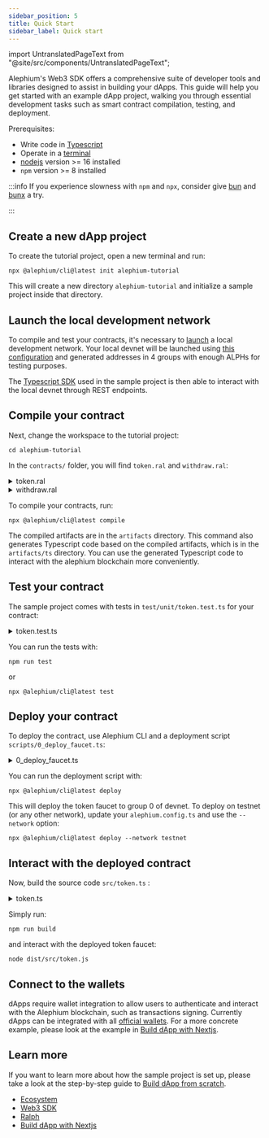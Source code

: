 ```yaml
---
sidebar_position: 5
title: Quick Start
sidebar_label: Quick start
---
```


import UntranslatedPageText from "@site/src/components/UntranslatedPageText";

<UntranslatedPageText />

Alephium's Web3 SDK offers a comprehensive suite of developer tools
and libraries designed to assist in building your dApps. This guide
will help you get started with an example dApp project, walking you
through essential development tasks such as smart contract
compilation, testing, and deployment.

Prerequisites:

- Write code in [Typescript](https://www.typescriptlang.org/)
- Operate in a [terminal](https://en.wikipedia.org/wiki/Terminal_emulator)
- [nodejs](https://nodejs.org/en/) version >= 16 installed
- `npm` version >= 8 installed

:::info
If you experience slowness with `npm` and `npx`, consider give
[bun](https://bun.sh) and [bunx](https://bun.sh/docs/cli/bunx) a try.

:::

## Create a new dApp project

To create the tutorial project, open a new terminal and run:

```shell
npx @alephium/cli@latest init alephium-tutorial
```

This will create a new directory `alephium-tutorial` and initialize a sample project inside that directory.

## Launch the local development network

To compile and test your contracts, it's necessary to [launch](/full-node/getting-started#devnet) a local
development network. Your local devnet will be launched using [this
configuration](https://github.com/alephium/alephium-stack/blob/master/devnet/devnet.conf)
and generated addresses in 4 groups with enough ALPHs for testing
purposes.

The [Typescript SDK](https://github.com/alephium/alephium-web3) used
in the sample project is then able to interact with the local devnet
through REST endpoints.

## Compile your contract

Next, change the workspace to the tutorial project:

```
cd alephium-tutorial
```

In the `contracts/` folder, you will find `token.ral` and `withdraw.ral`:

<details>
<summary>token.ral</summary>
<p>

```rust
import "std/fungible_token_interface"

// Defines a contract named `TokenFaucet`.
// A contract is a collection of fields (its state) and functions.
// Once deployed, a contract resides at a specific address on the Alephium blockchain.
// Contract fields are permanently stored in contract storage.
// A contract can issue an initial amount of token at its deployment.
Contract TokenFaucet(
    symbol: ByteVec,
    name: ByteVec,
    decimals: U256,
    supply: U256,
    mut balance: U256
) implements IFungibleToken {

    // Events allow for logging of activities on the blockchain.
    // Alephium clients can listen to events in order to react to contract state changes.
    event Withdraw(to: Address, amount: U256)

    enum ErrorCodes {
        InvalidWithdrawAmount = 0
    }

    // A public function that returns the initial supply of the contract's token.
    // Note that the field must be initialized as the amount of the issued token.
    pub fn getTotalSupply() -> U256 {
        return supply
    }

    // A public function that returns the symbol of the token.
    pub fn getSymbol() -> ByteVec {
        return symbol
    }

    // A public function that returns the name of the token.
    pub fn getName() -> ByteVec {
        return name
    }

    // A public function that returns the decimals of the token.
    pub fn getDecimals() -> U256 {
        return decimals
    }

    // A public function that returns the current balance of the contract.
    pub fn balance() -> U256 {
        return balance
    }

    // A public function that transfers tokens to anyone who calls it.
    // The function is annotated with `updateFields = true` as it changes the contract fields.
    // The function is annotated as using contract assets as it does.
    @using(assetsInContract = true, updateFields = true, checkExternalCaller = false)
    pub fn withdraw(amount: U256) -> () {
        // Debug events can be helpful for error analysis
        emit Debug(`The current balance is ${balance}`)

        // Make sure the amount is valid
        assert!(amount <= 2, ErrorCodes.InvalidWithdrawAmount)
        // Functions postfixed with `!` are built-in functions.
        transferTokenFromSelf!(callerAddress!(), selfTokenId!(), amount)
        // Ralph does not allow underflow.
        balance = balance - amount

        // Emit the event defined earlier.
        emit Withdraw(callerAddress!(), amount)
    }
}
```

</p></details>

<details>
<summary>withdraw.ral</summary>
<p>

```rust
// Defines a transaction script.
// A transaction script is a piece of code to interact with contracts on the blockchain.
// Transaction scripts can use the input assets of transactions in general.
// A script is disposable and will only be executed once along with the holder transaction.
TxScript Withdraw(token: TokenFaucet, amount: U256) {
    // Call token contract's withdraw function.
    token.withdraw(amount)
}
```

</p></details>

To compile your contracts, run:

```
npx @alephium/cli@latest compile
```

The compiled artifacts are in the `artifacts` directory. This command also generates Typescript code based on the compiled artifacts, which is in the `artifacts/ts` directory. You can use the generated Typescript code to interact with the alephium blockchain more conveniently.

## Test your contract

The sample project comes with tests in `test/unit/token.test.ts` for your contract:

<details>
<summary>token.test.ts</summary>
<p>

```typescript
import { web3, Project, TestContractParams, addressFromContractId, AssetOutput, DUST_AMOUNT } from '@alephium/web3'
import { expectAssertionError, randomContractId, testAddress, testNodeWallet } from '@alephium/web3-test'
import { deployToDevnet } from '@alephium/cli'
import { TokenFaucet, TokenFaucetTypes, Withdraw } from '../artifacts/ts'

describe('unit tests', () => {
  let testContractId: string
  let testTokenId: string
  let testContractAddress: string
  let testParamsFixture: TestContractParams<TokenFaucetTypes.Fields, { amount: bigint }>

  // We initialize the fixture variables before all tests
  beforeAll(async () => {
    web3.setCurrentNodeProvider('http://127.0.0.1:22973')
    await Project.build()
    testContractId = randomContractId()
    testTokenId = testContractId
    testContractAddress = addressFromContractId(testContractId)
    testParamsFixture = {
      // a random address that the test contract resides in the tests
      address: testContractAddress,
      // assets owned by the test contract before a test
      initialAsset: { alphAmount: 10n ** 18n, tokens: [{ id: testTokenId, amount: 10n }] },
      // initial state of the test contract
      initialFields: {
        symbol: Buffer.from('TF', 'utf8').toString('hex'),
        name: Buffer.from('TokenFaucet', 'utf8').toString('hex'),
        decimals: 18n,
        supply: 10n ** 18n,
        balance: 10n
      },
      // arguments to test the target function of the test contract
      testArgs: { amount: 1n },
      // assets owned by the caller of the function
      inputAssets: [{ address: testAddress, asset: { alphAmount: 10n ** 18n } }]
    }
  })
  //See more test in `test/unit/token.test.ts`
})
```

</p></details>

You can run the tests with:

```
npm run test
```

or

```
npx @alephium/cli@latest test
```

## Deploy your contract

To deploy the contract, use Alephium CLI and a deployment script `scripts/0_deploy_faucet.ts`:

<details>
<summary>0_deploy_faucet.ts</summary>
<p>

```typescript
import { Deployer, DeployFunction, Network } from '@alephium/cli'
import { Settings } from '../alephium.config'
import { TokenFaucet } from '../artifacts/ts'

// This deploy function will be called by cli deployment tool automatically
// Note that deployment scripts should prefixed with numbers (starting from 0)
const deployFaucet: DeployFunction<Settings> = async (
  deployer: Deployer,
  network: Network<Settings>
): Promise<void> => {
  // Get settings
  const issueTokenAmount = network.settings.issueTokenAmount
  const result = await deployer.deployContract(TokenFaucet, {
    // The amount of token to be issued
    issueTokenAmount: issueTokenAmount,
    // The initial states of the faucet contract
    initialFields: {
      symbol: Buffer.from('TF', 'utf8').toString('hex'),
      name: Buffer.from('TokenFaucet', 'utf8').toString('hex'),
      decimals: 18n,
      supply: issueTokenAmount,
      balance: issueTokenAmount
    }
  })
  console.log('Token faucet contract id: ' + result.contractInstance.contractId)
  console.log('Token faucet contract address: ' + result.contractInstance.address)
}

export default deployFaucet
```

</p></details>

You can run the deployment script with:

```
npx @alephium/cli@latest deploy
```

This will deploy the token faucet to group 0 of devnet. To deploy on testnet (or any other network), update your `alephium.config.ts` and use the `--network` option:

```
npx @alephium/cli@latest deploy --network testnet
```

## Interact with the deployed contract

Now, build the source code `src/token.ts` :

<details>
<summary>token.ts</summary>
<p>

```typescript
import { Deployments } from '@alephium/cli'
import { DUST_AMOUNT, web3, Project } from '@alephium/web3'
import { testNodeWallet } from '@alephium/web3-test'
import configuration from '../alephium.config'
import { TokenFaucet, Withdraw } from '../artifacts/ts'

async function withdraw() {
  web3.setCurrentNodeProvider('http://127.0.0.1:22973')
  // Compile the contracts of the project if they are not compiled
  Project.build()

  // Attention: test wallet is used for demonstration purpose
  const signer = await testNodeWallet()

  const deployments = await Deployments.load(configuration, 'devnet')

  // The test wallet has four accounts with one in each address group
  // The wallet calls withdraw function for all of the address groups
  for (const account of await signer.getAccounts()) {
    // Set an active account to prepare and sign transactions
    await signer.setSelectedAccount(account.address)
    const accountGroup = account.group

    // Load the metadata of the deployed contract in the right group
    const deployed = deployments.getDeployedContractResult(accountGroup, 'TokenFaucet')
    if (deployed === undefined) {
      console.log(`The contract is not deployed on group ${account.group}`)
      continue
    }
    const tokenId = deployed.contractInstance.contractId
    const tokenAddress = deployed.contractInstance.address

    // Submit a transaction to use the transaction script
    await Withdraw.execute(signer, {
      initialFields: { token: tokenId, amount: 1n },
      attoAlphAmount: DUST_AMOUNT
    })

    const faucet = TokenFaucet.at(tokenAddress)
    // Fetch the latest state of the token contract
    const state = await faucet.fetchState()
    console.log(JSON.stringify(state.fields, null, '  '))
  }
}

withdraw()

```

</p></details>

Simply run:

```
npm run build
```

and interact with the deployed token faucet:

```
node dist/src/token.js
```

## Connect to the wallets

dApps require wallet integration to allow users to authenticate and interact with the Alephium blockchain,
such as transactions signing. Currently dApps can be integrated with
all [official wallets](/wallet). For a more concrete example,
please look at the example in [Build dApp with
Nextjs](/dapps/tutorials/first-dapp-with-nextjs).

## Learn more

If you want to learn more about how the sample project is set up,
please take a look at the step-by-step guide to [Build dApp from
scratch](/dapps/tutorials/deep-dive).

- [Ecosystem](/dapps/ecosystem)
- [Web3 SDK](/sdk/getting-started)
- [Ralph](/ralph/getting-started)
- [Build dApp with Nextjs](/dapps/tutorials/first-dapp-with-nextjs)
